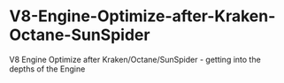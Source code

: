 # V8-Engine-Optimize-after-Kraken-Octane-SunSpider
 V8 Engine Optimize after Kraken/Octane/SunSpider - getting into the depths of the Engine
